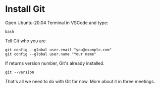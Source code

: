 # Install Git
Open Ubuntu-20.04 Terminal in VSCode and type:
```
bash
```
Tell Git who you are
```
git config --global user.email "you@example.com"
git config --global user.name "Your name"
```

If returns version number, Git's already installed.
```
git --version
```

That's all we need to do with Git for now. More about it in three meetings.